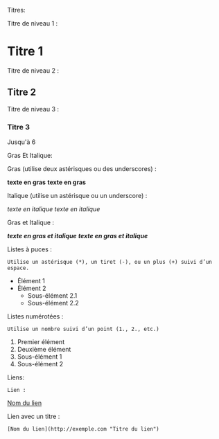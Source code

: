 Titres:


Titre de niveau 1 :

# Titre 1

Titre de niveau 2 :

## Titre 2

Titre de niveau 3 :

### Titre 3

Jusqu'à 6



Gras Et Italique:


Gras (utilise deux astérisques ou des underscores) :

**texte en gras**
__texte en gras__

Italique (utilise un astérisque ou un underscore) :

*texte en italique*
_texte en italique_

Gras et Italique :

***texte en gras et italique***
___texte en gras et italique___


Listes à puces :

    Utilise un astérisque (*), un tiret (-), ou un plus (+) suivi d’un espace.

* Élément 1
* Élément 2
  * Sous-élément 2.1
  * Sous-élément 2.2

Listes numérotées :

    Utilise un nombre suivi d’un point (1., 2., etc.)

1. Premier élément
2. Deuxième élément
  1. Sous-élément 1
  2. Sous-élément 2


Liens:


    Lien :

[Nom du lien](http://exemple.com)

Lien avec un titre :

    [Nom du lien](http://exemple.com "Titre du lien")

